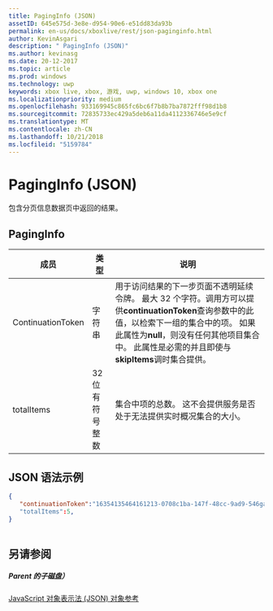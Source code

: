 ```yaml
---
title: PagingInfo (JSON)
assetID: 645e575d-3e8e-d954-90e6-e51dd83da93b
permalink: en-us/docs/xboxlive/rest/json-paginginfo.html
author: KevinAsgari
description: " PagingInfo (JSON)"
ms.author: kevinasg
ms.date: 20-12-2017
ms.topic: article
ms.prod: windows
ms.technology: uwp
keywords: xbox live, xbox, 游戏, uwp, windows 10, xbox one
ms.localizationpriority: medium
ms.openlocfilehash: 933169945c865fc6bc6f7b8b7ba7872fff98d1b8
ms.sourcegitcommit: 72835733ec429a5deb6a11da4112336746e5e9cf
ms.translationtype: MT
ms.contentlocale: zh-CN
ms.lasthandoff: 10/21/2018
ms.locfileid: "5159784"
---
```

# <a name="paginginfo-json"></a>PagingInfo (JSON)
包含分页信息数据页中返回的结果。 
<a id="ID4EN"></a>

 
## <a name="paginginfo"></a>PagingInfo
 
| 成员| 类型| 说明| 
| --- | --- | --- | 
| ContinuationToken| 字符串| 用于访问结果的下一步页面不透明延续令牌。 最大 32 个字符。调用方可以提供<b>continuationToken</b>查询参数中的此值，以检索下一组的集合中的项。 如果此属性为<b>null</b>，则没有任何其他项目集合中。 此属性是必需的并且即使与<b>skipItems</b>调时集合提供。| 
| totalItems| 32 位有符号整数| 集合中项的总数。 这不会提供服务是否处于无法提供实时概况集合的大小。| 
  
<a id="ID4E4B"></a>

 
## <a name="sample-json-syntax"></a>JSON 语法示例
 

```json
{
   "continuationToken":"16354135464161213-0708c1ba-147f-48cc-9ad9-546gaadg648"
   "totalItems":5,
}
    
```

  
<a id="ID4EGC"></a>

 
## <a name="see-also"></a>另请参阅
 
<a id="ID4EIC"></a>

 
##### <a name="parent"></a>Parent 的子磁盘） 

[JavaScript 对象表示法 (JSON) 对象参考](atoc-xboxlivews-reference-json.md)

   